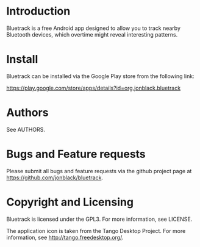 Introduction
============

Bluetrack is a free Android app designed to allow you to track nearby Bluetooth
devices, which overtime might reveal interesting patterns.

Install
=======

Bluetrack can be installed via the Google Play store from the following link:

  https://play.google.com/store/apps/details?id=org.jonblack.bluetrack

Authors
=======

See AUTHORS.

Bugs and Feature requests
=========================

Please submit all bugs and feature requests via the github project page at
https://github.com/jonblack/bluetrack.

Copyright and Licensing
=======================

Bluetrack is licensed under the GPL3. For more information, see LICENSE.

The application icon is taken from the Tango Desktop Project. For more
information, see http://tango.freedesktop.org/.